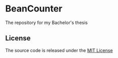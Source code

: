 # BeanCounter
The repository for my Bachelor's thesis


## License
The source code is released under the [MIT License](./LICENSE)
